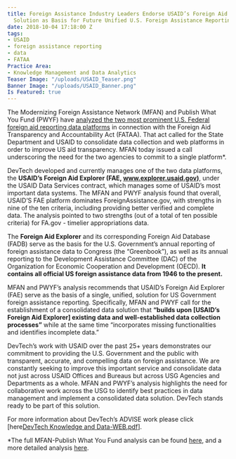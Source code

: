 ```yaml
---
title: Foreign Assistance Industry Leaders Endorse USAID’s Foreign Aid Explorer Data
  Solution as Basis for Future Unified U.S. Foreign Assistance Reporting
date: 2018-10-04 17:18:00 Z
tags:
- USAID
- foreign assistance reporting
- data
- FATAA
Practice Area:
- Knowledge Management and Data Analytics
Teaser Image: "/uploads/USAID_Teaser.png"
Banner Image: "/uploads/USAID_Banner.png"
Is Featured: true
---
```


The Modernizing Foreign Assistance Network (MFAN) and Publish What You Fund (PWYF) have [analyzed the two most prominent U.S. Federal foreign aid reporting data platforms](http://modernizeaid.net/wp-content/uploads/2018/10/Improving-Aid-Data.pdf) in connection with the Foreign Aid Transparency and Accountability Act (FATAA). That act called for the State Department and USAID to consolidate data collection and web platforms in order to improve US aid transparency.  MFAN today issued a call underscoring the need for the two agencies to commit to a single platform*.  

DevTech developed and currently manages one of the two data platforms, the **USAID’s Foreign Aid Explorer (FAE, www.explorer.usaid.gov)**, under the USAID Data Services contract, which manages some of USAID’s most important data systems. The MFAN and PWYF analysis found that overall, USAID’S FAE platform dominates ForeignAssistance.gov, with strengths in nine of the ten criteria, including providing better verified and complete data. The analysis pointed to two strengths (out of a total of ten possible criteria) for FA.gov - timelier appropriations data.

The **Foreign Aid Explorer** and its corresponding Foreign Aid Database (FADB) serve as the basis for the U.S. Government’s annual reporting of foreign assistance data to Congress (the “Greenbook”), as well as its annual reporting to the Development Assistance Committee (DAC) of the Organization for Economic Cooperation and Development (OECD). **It contains all official US foreign assistance data from 1946 to the present.**

MFAN and PWYF’s analysis recommends that USAID’s Foreign Aid Explorer (FAE) serve as the basis of a single, unified, solution for US Government foreign assistance reporting. Specifically, MFAN and PWYF call for the establishment of a consolidated data solution that **“builds upon [USAID’s Foreign Aid Explorer] existing data and well-established data collection processes”** while at the same time “incorporates missing functionalities and identifies incomplete data.”

DevTech’s work with USAID over the past 25+ years demonstrates our commitment to providing the U.S. Government and the public with transparent, accurate, and compelling data on foreign assistance. We are constantly seeking to improve this important service and consolidate data not just across USAID Offices and Bureaus but across USG Agencies and Departments as a whole. MFAN and PWYF’s analysis highlights the need for collaborative work across the USG to identify best practices in data management and implement a consolidated data solution.  DevTech stands ready to be part of this solution.

For more information about DevTech’s ADVISE work please click [here[DevTech Knowledge and Data-WEB.pdf](/uploads/DevTech%20Knowledge%20and%20Data-WEB.pdf)].

*The full MFAN-Publish What You Fund analysis can be found [here](http://modernizeaid.net/wp-content/uploads/2018/10/Improving-Aid-Data.pdf), and a more detailed analysis [here](http://www.modernizeaid.net/wp-content/uploads/2018/10/Dashboards.pdf).
